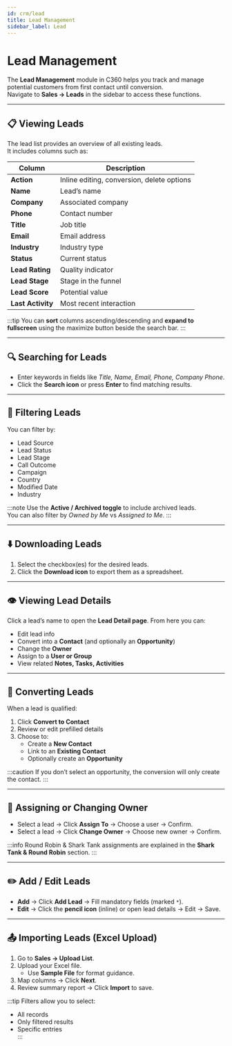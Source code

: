 ```yaml
---
id: crm/lead
title: Lead Management
sidebar_label: Lead
---
```


# Lead Management

The **Lead Management** module in C360 helps you track and manage potential customers from first contact until conversion.  
Navigate to **Sales → Leads** in the sidebar to access these functions.

---

## 📋 Viewing Leads

The lead list provides an overview of all existing leads.  
It includes columns such as:

| Column            | Description                                |
| ----------------- | ------------------------------------------ |
| **Action**        | Inline editing, conversion, delete options |
| **Name**          | Lead’s name                                |
| **Company**       | Associated company                         |
| **Phone**         | Contact number                             |
| **Title**         | Job title                                  |
| **Email**         | Email address                              |
| **Industry**      | Industry type                              |
| **Status**        | Current status                             |
| **Lead Rating**   | Quality indicator                          |
| **Lead Stage**    | Stage in the funnel                        |
| **Lead Score**    | Potential value                            |
| **Last Activity** | Most recent interaction                    |

:::tip
You can **sort** columns ascending/descending and **expand to fullscreen** using the maximize button beside the search bar.
:::

---

## 🔍 Searching for Leads

- Enter keywords in fields like _Title, Name, Email, Phone, Company Phone_.
- Click the **Search icon** or press **Enter** to find matching results.

---

## 🎯 Filtering Leads

You can filter by:

- Lead Source
- Lead Status
- Lead Stage
- Call Outcome
- Campaign
- Country
- Modified Date
- Industry

:::note
Use the **Active / Archived toggle** to include archived leads.  
You can also filter by _Owned by Me_ vs _Assigned to Me_.
:::

---

## ⬇️ Downloading Leads

1. Select the checkbox(es) for the desired leads.
2. Click the **Download icon** to export them as a spreadsheet.

---

## 👁️ Viewing Lead Details

Click a lead’s name to open the **Lead Detail page**. From here you can:

- Edit lead info
- Convert into a **Contact** (and optionally an **Opportunity**)
- Change the **Owner**
- Assign to a **User or Group**
- View related **Notes, Tasks, Activities**

---

## 🔄 Converting Leads

When a lead is qualified:

1. Click **Convert to Contact**
2. Review or edit prefilled details
3. Choose to:
   - Create a **New Contact**
   - Link to an **Existing Contact**
   - Optionally create an **Opportunity**

:::caution
If you don’t select an opportunity, the conversion will only create the contact.
:::

---

## 👤 Assigning or Changing Owner

- Select a lead → Click **Assign To** → Choose a user → Confirm.
- Select a lead → Click **Change Owner** → Choose new owner → Confirm.

:::info
Round Robin & Shark Tank assignments are explained in the **Shark Tank & Round Robin** section.
:::

---

## ✏️ Add / Edit Leads

- **Add** → Click **Add Lead** → Fill mandatory fields (marked `*`).
- **Edit** → Click the **pencil icon** (inline) or open lead details → Edit → Save.

---

## 📤 Importing Leads (Excel Upload)

1. Go to **Sales → Upload List**.
2. Upload your Excel file.
   - Use **Sample File** for format guidance.
3. Map columns → Click **Next**.
4. Review summary report → Click **Import** to save.

:::tip
Filters allow you to select:

- All records
- Only filtered results
- Specific entries  
  :::
